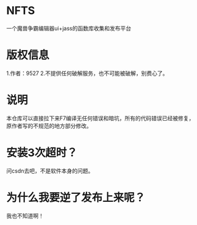 # NFTS

一个魔兽争霸编辑器ui+jass的函数库收集和发布平台

# 版权信息

1.作者：9527
2.不提供任何破解服务，也不可能被破解，别费心了。

# 说明

本仓库可以直接拉下来F7编译无任何错误和暗坑，所有的代码错误已经被修复，原作者写的不规范的地方部分修改。

# 安装3次超时？

问csdn去吧，不是软件本身的问题。

# 为什么我要逆了发布上来呢？

 我也不知道啊！
